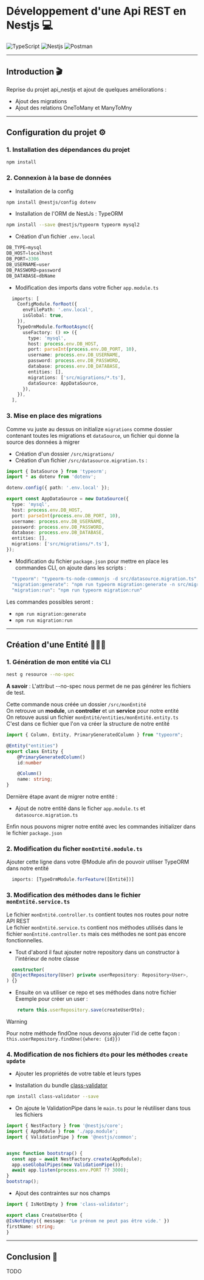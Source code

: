 # Développement d'une Api REST en Nestjs 💻
![TypeScript](https://img.shields.io/badge/TypeScript-007ACC?style=for-the-badge&logo=typescript&logoColor=white)
![Nestjs](https://img.shields.io/badge/nestjs-E0234E?style=for-the-badge&logo=nestjs&logoColor=white)
![Postman](https://img.shields.io/badge/Postman-FF6C37?style=for-the-badge&logo=Postman&logoColor=white)

--- 

## Introduction 🎬
Reprise du projet api_nestjs et ajout de quelques améliorations :
 - Ajout des migrations
 - Ajout des relations OneToMany et ManyToMny

---

## Configuration du projet ⚙️

### 1. Installation des dépendances du projet
```bash
npm install
```

### 2. Connexion à la base de données
  - Installation de la config
```bash
npm install @nestjs/config dotenv
```
  - Installation de l'ORM de NestJs : TypeORM
```bash
npm install --save @nestjs/typeorm typeorm mysql2
```

  - Création d'un fichier `.env.local`
```typescript
DB_TYPE=mysql
DB_HOST=localhost
DB_PORT=3306
DB_USERNAME=user
DB_PASSWORD=password
DB_DATABASE=dbName
```

  - Modification des imports dans votre ficher `app.module.ts`
```typescript
  imports: [
    ConfigModule.forRoot({
      envFilePath: '.env.local',
      isGlobal: true,
    }),
    TypeOrmModule.forRootAsync({
      useFactory: () => ({
        type: 'mysql',
        host: process.env.DB_HOST,
        port: parseInt(process.env.DB_PORT, 10),
        username: process.env.DB_USERNAME,
        password: process.env.DB_PASSWORD,
        database: process.env.DB_DATABASE,
        entities: [],
        migrations: ['src/migrations/*.ts'],
        dataSource: AppDataSource,
      }),
    }),
  ],
```

### 3. Mise en place des migrations
Comme vu juste au dessus on initialize `migrations` comme dossier contenant toutes les migrations et `dataSource`, un fichier qui donne la source des données à migrer

  - Création d'un dossier `/src/migrations/`
  - Création d'un fichier `/src/datasource.migration.ts` :

  ```typescript
  import { DataSource } from 'typeorm';
  import * as dotenv from 'dotenv';

  dotenv.config({ path: '.env.local' });

  export const AppDataSource = new DataSource({
    type: 'mysql',
    host: process.env.DB_HOST,
    port: parseInt(process.env.DB_PORT, 10),
    username: process.env.DB_USERNAME,
    password: process.env.DB_PASSWORD,
    database: process.env.DB_DATABASE,
    entities: [],
    migrations: ['src/migrations/*.ts'],
  });

  ```

  - Modification du fichier `package.json` pour mettre en place les commandes CLI, 
  on ajoute dans les scripts :
  ```typescript
    "typeorm": "typeorm-ts-node-commonjs -d src/datasource.migration.ts",
    "migration:generate": "npm run typeorm migration:generate -n src/migrations/Migration",
    "migration:run": "npm run typeorm migration:run"
  ```
 Les commandes possibles seront :
 - `npm run migration:generate`
 - `npm run migration:run`

---

## Création d'une Entité 🧑🏼‍💼

### 1. Génération de mon entité via CLI
```bash
nest g resource --no-spec
```  
**A savoir** : L'attribut --no-spec nous permet de ne pas générer les fichiers de test.

Cette commande nous créée un dossier `/src/monEntité`  
On retrouve un **module**, un **controller** et un **service** pour notre entité  
On retouve aussi un fichier `monEntité/entities/monEntité.entity.ts`  
C'est dans ce fichier que l'on va créer la structure de notre entité
```ts
import { Column, Entity, PrimaryGeneratedColumn } from "typeorm";

@Entity("entities")
export class Entity {
    @PrimaryGeneratedColumn()
    id:number

    @Column()
    name: string;
}
```

Dernière étape avant de migrer notre entité :
  - Ajout de notre entité dans le ficher `app.module.ts` et `datasource.migration.ts`

Enfin nous pouvons migrer notre entité avec les commandes initializer dans le fichier `package.json`

### 2. Modification du ficher `monEntité.module.ts`
Ajouter cette ligne dans votre @Module afin de pouvoir utiliser TypeORM dans notre entité
```ts
  imports: [TypeOrmModule.forFeature([Entité])]
```

### 3. Modification des méthodes dans le fichier `monEntité.service.ts`
Le fichier `monEntité.controller.ts` contient toutes nos routes pour notre API REST  
Le fichier `monEntité.service.ts` contient nos méthodes utilisés dans le fichier `monEntité.controller.ts` mais ces méthodes ne sont pas encore fonctionnelles.  
  
  - Tout d'abord il faut ajouter notre repository dans un constructor à l'intérieur de notre classe
```typescript
  constructor(
  @InjectRepository(User) private userRepository: Repository<User>,
) {}
```

  - Ensuite on va utiliser ce repo et ses méthodes dans notre fichier  
  Exemple pour créer un user :  
```typescript
    return this.userRepository.save(createUserDto);
``` 
  > [!WARNING]
  > Pour notre méthode findOne nous devons ajouter l'id de cette façon :  
  > `this.userRepository.findOne({where: {id}})`  

### 4. Modification de nos fichiers `dto` pour les méthodes `create` `update`
  - Ajouter les propriétés de votre table et leurs types

  - Installation du bundle [class-validator](https://github.com/typestack/class-validator)  
```bash
npm install class-validator --save
```

  - On ajoute le ValidationPipe dans le `main.ts` pour le réutiliser dans tous les fichiers
```typescript
import { NestFactory } from '@nestjs/core';
import { AppModule } from './app.module';
import { ValidationPipe } from '@nestjs/common';


async function bootstrap() {
  const app = await NestFactory.create(AppModule);
  app.useGlobalPipes(new ValidationPipe());
  await app.listen(process.env.PORT ?? 3000);
}
bootstrap();

```

  - Ajout des contraintes sur nos champs
```typescript
import { IsNotEmpty } from 'class-validator';  

export class CreateUserDto {
@IsNotEmpty({ message: 'Le prénom ne peut pas être vide.' })
firstName: string;
}
```

---

## Conclusion 📌
TODO
